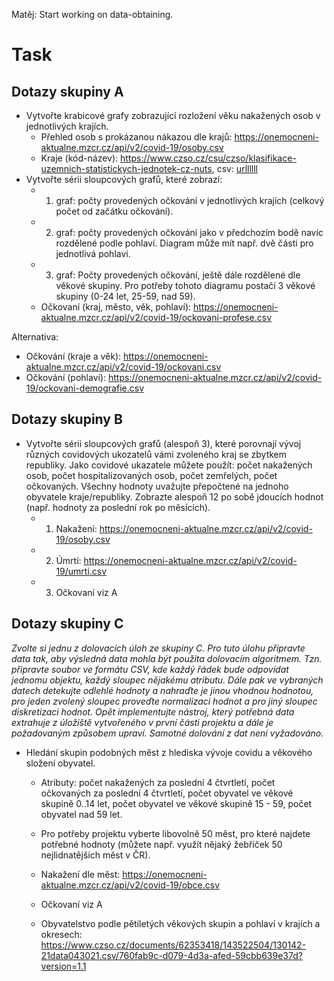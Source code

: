 Matěj: Start working on data-obtaining.

# Task

## Dotazy skupiny A
* Vytvořte krabicové grafy zobrazující rozložení věku nakažených osob v jednotlivých krajích.
   * Přehled osob s prokázanou nákazou dle krajů: https://onemocneni-aktualne.mzcr.cz/api/v2/covid-19/osoby.csv
   * Kraje (kód-název): https://www.czso.cz/csu/czso/klasifikace-uzemnich-statistickych-jednotek-cz-nuts, csv: [urllllll](http://stistko.uiv.cz/katalog/ciselnik11.asp?idc=AKEN&ciselnik=%DAzemn%ED%20statistick%E9%20jednotky%20(CZ-NUTS)%20podle%20EU&aap=on)
* Vytvořte sérii sloupcových grafů, které zobrazí:
    * 1. graf: počty provedených očkování v jednotlivých krajích (celkový počet od začátku očkování).
    * 2. graf: počty provedených očkování jako v předchozím bodě navíc rozdělené podle pohlaví. Diagram může mít např. dvě části pro jednotlivá pohlaví.
    * 3. graf: Počty provedených očkování, ještě dále rozdělené dle věkové skupiny. Pro potřeby tohoto diagramu postačí 3 věkové skupiny (0-24 let, 25-59, nad 59).
    * Očkovaní (kraj, město, věk, pohlaví): https://onemocneni-aktualne.mzcr.cz/api/v2/covid-19/ockovani-profese.csv

Alternativa:
* Očkování (kraje a věk): https://onemocneni-aktualne.mzcr.cz/api/v2/covid-19/ockovani.csv
* Očkování (pohlaví): https://onemocneni-aktualne.mzcr.cz/api/v2/covid-19/ockovani-demografie.csv

## Dotazy skupiny B

* Vytvořte sérii sloupcových grafů (alespoň 3), které porovnají vývoj různých covidových ukozatelů vámi zvoleného kraj se zbytkem republiky. Jako covidové ukazatele můžete použít: počet nakažených osob, počet hospitalizovaných osob, počet zemřelých, počet očkovaných. Všechny hodnoty uvažujte přepočtené na jednoho obyvatele kraje/republiky. Zobrazte alespoň 12 po sobě jdoucích hodnot (např. hodnoty za poslední rok po měsících).
  * 1. Nakažení: https://onemocneni-aktualne.mzcr.cz/api/v2/covid-19/osoby.csv
  * 2. Úmrtí: https://onemocneni-aktualne.mzcr.cz/api/v2/covid-19/umrti.csv
  * 3. Očkovaní viz A

## Dotazy skupiny C

*Zvolte si jednu z dolovacích úloh ze skupiny C. Pro tuto úlohu připravte data tak, aby výsledná data mohla být použita dolovacím algoritmem. Tzn. připravte soubor ve formátu CSV, kde každý řádek bude odpovídat jednomu objektu, každý sloupec nějakému atributu. Dále pak ve vybraných datech detekujte odlehlé hodnoty a nahraďte je jinou vhodnou hodnotou, pro jeden zvolený sloupec proveďte normalizaci hodnot a pro jiný sloupec diskretizaci hodnot. Opět implementujte nástroj, který potřebná data extrahuje z úložiště vytvořeného v první části projektu a dále je požadovaným způsobem upraví. Samotné dolování z dat není vyžadováno.*

* Hledání skupin podobných měst z hlediska vývoje covidu a věkového složení obyvatel.
  * Atributy: počet nakažených za poslední 4 čtvrtletí, počet očkovaných za poslední 4 čtvrtletí, počet obyvatel ve věkové skupině 0..14 let, počet obyvatel ve věkové skupině 15 - 59, počet obyvatel nad 59 let.
  * Pro potřeby projektu vyberte libovolně 50 měst, pro které najdete potřebné hodnoty (můžete např. využít nějaký žebříček 50 nejlidnatějších měst v ČR).

  * Nakažení dle měst: https://onemocneni-aktualne.mzcr.cz/api/v2/covid-19/obce.csv
  * Očkovaní viz A
  * Obyvatelstvo podle pětiletých věkových skupin a pohlaví v krajích a okresech: https://www.czso.cz/documents/62353418/143522504/130142-21data043021.csv/760fab9c-d079-4d3a-afed-59cbb639e37d?version=1.1
